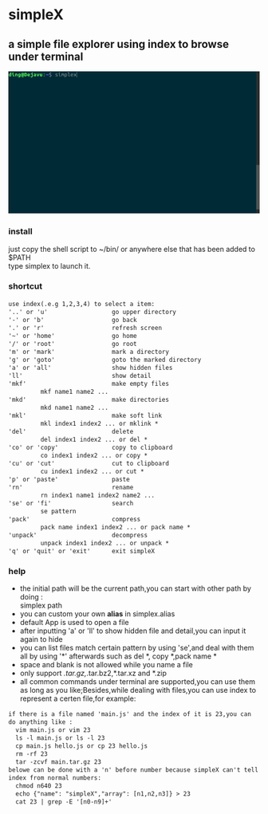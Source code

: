 # simpleX
## a simple file explorer using index to browse under terminal
![](https://github.com/b2ns/simpleX/blob/master/demo.gif)
### install
just copy the shell script to ~/bin/ or anywhere else that has been added to $PATH  
type simplex to launch it.
### shortcut
```
use index(.e.g 1,2,3,4) to select a item:
'..' or 'u'                  go upper directory
'-' or 'b'                   go back
'.' or 'r'                   refresh screen
'~' or 'home'                go home
'/' or 'root'                go root
'm' or 'mark'                mark a directory
'g' or 'goto'                goto the marked directory
'a' or 'all'                 show hidden files
'll'                         show detail
'mkf'                        make empty files
         mkf name1 name2 ...
'mkd'                        make directories
         mkd name1 name2 ...
'mkl'                        make soft link
         mkl index1 index2 ... or mklink * 
'del'                        delete
         del index1 index2 ... or del * 
'co' or 'copy'               copy to clipboard
         co index1 index2 ... or copy * 
'cu' or 'cut'                cut to clipboard
         cu index1 index2 ... or cut * 
'p' or 'paste'               paste
'rn'                         rename
         rn index1 name1 index2 name2 ...
'se' or 'fi'                 search
         se pattern
'pack'                       compress
         pack name index1 index2 ... or pack name * 
'unpack'                     decompress
         unpack index1 index2 ... or unpack * 
'q' or 'quit' or 'exit'      exit simpleX
```
### help
* the initial path will be the current path,you can start with other path by doing :  
             simplex path
* you can custom your own **alias** in simplex.alias
* default App is used to open a file
* after inputting 'a' or 'll' to show hidden file and detail,you can input it again to hide
* you can list files match certain pattern by using 'se',and deal with them all by using '*' afterwards such as del *, copy *,pack name *
* space and blank is not allowed while you name a file
* only support *.tar.gz,*.tar.bz2,*.tar.xz and *.zip
* all common commands under terminal are supported,you can use them as long as you like;Besides,while dealing with files,you can use index to represent a certen file,for example: 
```
if there is a file named 'main.js' and the index of it is 23,you can do anything like :  
  vim main.js or vim 23  
  ls -l main.js or ls -l 23  
  cp main.js hello.js or cp 23 hello.js  
  rm -rf 23  
  tar -zcvf main.tar.gz 23  
belowe can be done with a 'n' before number because simpleX can't tell index from normal numbers:  
  chmod n640 23  
  echo {"name": "simpleX","array": [n1,n2,n3]} > 23  
  cat 23 | grep -E '[n0-n9]+'  
```
